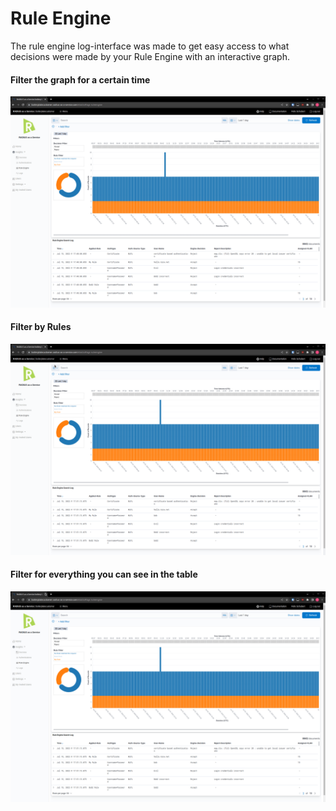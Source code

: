 # Rule Engine

The rule engine log-interface was made to get easy access to what decisions were made by your Rule Engine with an interactive graph.&#x20;



#### Filter the graph for a certain time

![](../../.gitbook/assets/rule-engine-timeFilter.gif)

#### Filter by Rules

![](<../../.gitbook/assets/rule-engine-ruleFilter (1).gif>)



#### Filter for everything you can see in the table

![](../../.gitbook/assets/rule-engine-anyFilter.gif)

